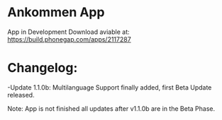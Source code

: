 # Ankommen App
App in Development Download aviable at: https://build.phonegap.com/apps/2117287

# Changelog:
  -Update 1.1.0b: Multilanguage Support finally added, first Beta Update released.

Note: App is not finished all updates after v1.1.0b are in the Beta Phase.
